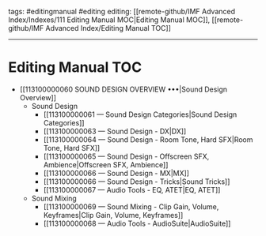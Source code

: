 tags: #editingmanual #editing 
editing: [[remote-github/IMF Advanced Index/Indexes/111 Editing Manual MOC|Editing Manual MOC]], [[remote-github/IMF Advanced Index/Editing Manual TOC]]

---
# Editing Manual TOC

- [[113100000060 SOUND DESIGN OVERVIEW •••|Sound Design Overview]]
	- Sound Design
		- [[113100000061 — Sound Design Categories|Sound Design Categories]]
		- [[113100000063 — Sound Design - DX|DX]]
		- [[113100000064 — Sound Design - Room Tone, Hard SFX|Room Tone, Hard SFX]]
		- [[113100000065 — Sound Design - Offscreen SFX, Ambience|Offscreen SFX, Ambience]]
		- [[113100000066 — Sound Design - MX|MX]]
		- [[113100000066 — Sound Design - Tricks|Sound Tricks]]
		- [[113100000067 — Audio Tools - EQ, ATET|EQ, ATET]]
	- Sound Mixing
		- [[113100000069 — Sound Mixing - Clip Gain, Volume, Keyframes|Clip Gain, Volume, Keyframes]]
		- [[113100000068 — Audio Tools - AudioSuite|AudioSuite]]
